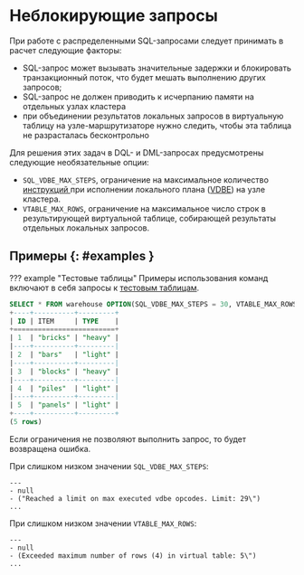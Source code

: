 # Неблокирующие запросы

При работе с распределенными SQL-запросами следует принимать в расчет
следующие факторы:

- SQL-запрос может вызывать значительные задержки и блокировать
  транзакционный поток, что будет мешать выполнению других запросов;
- SQL-запрос не должен приводить к исчерпанию памяти на отдельных узлах
  кластера
- при объединении результатов локальных запросов в виртуальную таблицу
  на узле-маршрутизаторе нужно следить, чтобы эта таблица не
  разрасталась бесконтрольно

Для решения этих задач в DQL- и DML-запросах предусмотрены следующие
необязательные опции:

- `SQL_VDBE_MAX_STEPS`, ограничение на максимальное количество
  [инструкций ](https://www.sqlite.org/opcode.html) при исполнении
  локального плана ([VDBE](https://www.sqlite.org/vdbe.html)) на узле
  кластера.
- `VTABLE_MAX_ROWS`, ограничение на максимальное число строк в
  результирующей виртуальной таблице, собирающей результаты отдельных
  локальных запросов.

## Примеры {: #examples }

??? example "Тестовые таблицы"
    Примеры использования команд включают в себя запросы к [тестовым
    таблицам](../legend.md).

```sql
SELECT * FROM warehouse OPTION(SQL_VDBE_MAX_STEPS = 30, VTABLE_MAX_ROWS = 5);
+----+----------+---------+
| ID | ITEM     | TYPE    |
+=========================+
| 1  | "bricks" | "heavy" |
|----+----------+---------|
| 2  | "bars"   | "light" |
|----+----------+---------|
| 3  | "blocks" | "heavy" |
|----+----------+---------|
| 4  | "piles"  | "light" |
|----+----------+---------|
| 5  | "panels" | "light" |
+----+----------+---------+
(5 rows)
```

Если ограничения не позволяют выполнить запрос, то будет возвращена
ошибка.

При слишком низком значении `SQL_VDBE_MAX_STEPS`:

```
---
- null
- ("Reached a limit on max executed vdbe opcodes. Limit: 29\")
...
```

При слишком низком значении `VTABLE_MAX_ROWS`:

```
---
- null
- (Exceeded maximum number of rows (4) in virtual table: 5\")
...
```

